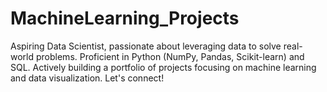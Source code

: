 # MachineLearning_Projects
Aspiring Data Scientist, passionate about leveraging data to solve real-world problems. Proficient in Python (NumPy, Pandas, Scikit-learn) and SQL. Actively building a portfolio of projects focusing on machine learning and data visualization. Let's connect!
